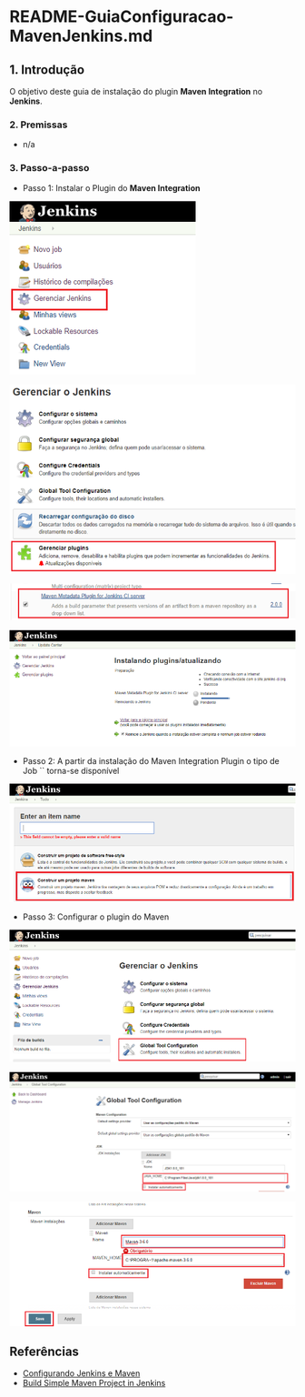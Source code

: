 # README-GuiaConfiguracao-MavenJenkins.md


## 1. Introdução ##

O objetivo deste guia de instalação do plugin **Maven Integration** no **Jenkins**. 



### 2. Premissas ###

* n/a

### 3. Passo-a-passo ###

* Passo 1: Instalar o Plugin do **Maven Integration**

![InstallMaven-01.png](images/InstallMaven-01.png)

![InstallMaven-02.png](images/InstallMaven-02.png)

![InstallMaven-03.png](images/InstallMaven-03.png)

![InstallMaven-04.png](images/InstallMaven-04.png)

* Passo 2: A partir da instalação do Maven Integration Plugin o tipo de Job `` torna-se disponível

![InstallMaven-05.png](images/InstallMaven-05.png)

* Passo 3: Configurar o plugin do Maven

![InstallMaven-06.png](images/InstallMaven-06.png)

![InstallMaven-07.png](images/InstallMaven-07.png)

![InstallMaven-08.png](images/InstallMaven-08.png)


## Referências ##

* [Configurando Jenkins e Maven](https://www.tutorialspoint.com/jenkins/jenkins_maven_setup.htm)
* [Build Simple Maven Project in Jenkins](https://medium.com/@anusha.sharma3010/build-a-simple-maven-project-in-jenkins-da7a2a4ae202)